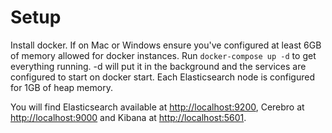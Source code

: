 # Setup

Install docker. If on Mac or Windows ensure you've configured at least 6GB of memory allowed for docker instances. Run `docker-compose up -d` to get everything running. -d will put it in the background and the services are configured to start on docker start. Each Elasticsearch node is configured for 1GB of heap memory. 

You will find Elasticsearch available at [http://localhost:9200](http://localhost:9200), Cerebro at [http://localhost:9000](http://localhost:9000) and Kibana at [http://localhost:5601](http://localhost:5601).